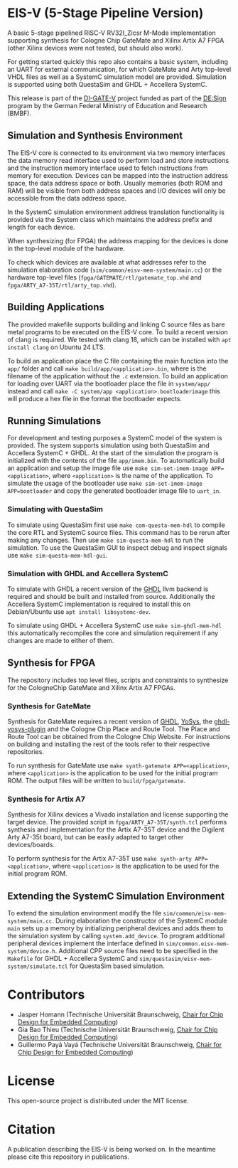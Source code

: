 # EIS-V (5-Stage Pipeline Version)

A basic 5-stage pipelined RISC-V RV32I_Zicsr M-Mode implementation supporting synthesis for Cologne Chip GateMate and Xilinx Artix A7 FPGA (other Xilinx devices were not tested, but should also work).

For getting started quickly this repo also contains a basic system, including an UART for external communication, for which GateMate and Arty top-level VHDL files as well as a SystemC simulation model are provided. Simulation is supported using both QuestaSim and GHDL + Accellera SystemC.

This release is part of the [DI-GATE-V](https://www.tu-braunschweig.de/eis/forschung-und-projekte/di-gate-v) project funded as part of the [DE:Sign](https://www.elektronikforschung.de/foerderung/bekanntmachungen/design) program by the German Federal Ministry of Education and Research (BMBF).

## Simulation and Synthesis Environment

The EIS-V core is connected to its environment via two memory interfaces the data memory read interface used to perform load and store instructions and the instruction memory interface used to fetch instructions from memory for execution.
Devices can be mapped into the instruction address space, the data address space or both.
Usually memories (both ROM and RAM) will be visible from both address spaces and I/O devices will only be accessible from the data address space.

In the SystemC simulation environment address translation functionality is provided via the System class which maintains the address prefix and length for each device.

When synthesizing (for FPGA) the address mapping for the devices is done in the top-level module of the hardware.

To check which devices are available at what addresses refer to the simulation elaboration code (`sim/common/eisv-mem-system/main.cc`) or the hardware top-level files (`fpga/GATEMATE/rtl/gatemate_top.vhd` and `fpga/ARTY_A7-35T/rtl/arty_top.vhd`).

## Building Applications

The provided makefile supports building and linking C source files as bare metal programs to be executed on the EIS-V core.
To build a recent version of clang is required.
We tested with clang 18, which can be installed with `apt install clang` on Ubuntu 24 LTS.

To build an application place the C file containing the main function into the `app/` folder and call `make build/app/<application>.bin`, where <application> is the filename of the application without the `.c` extension.
To build an application for loading over UART via the bootloader place the file in `system/app/` instead and call `make -C system/app <application>.bootloaderimage` this will produce a hex file in the format the bootloader expects.

## Running Simulations

For development and testing purposes a SystemC model of the system is provided.
The system supports simulation using both QuestaSim and Accellera SystemC + GHDL.
At the start of the simulation the program is initialized with the contents of the file `app/imem.bin`.
To automatically build an application and setup the image file use `make sim-set-imem-image APP=<application>`, where `<application>` is the name of the application.
To simulate the usage of the bootloader use `make sim-set-imem-image APP=bootloader` and copy the generated bootloader image file to `uart_in`.

### Simulating with QuestaSim

To simulate using QuestaSim first use `make com-questa-mem-hdl` to compile the core RTL and SystemC source files. This command has to be rerun after making any changes.
Then use `make sim-questa-mem-hdl` to run the simulation.
To use the QuestaSim GUI to inspect debug and inspect signals use `make sim-questa-mem-hdl-gui`.

### Simulation with GHDL and Accellera SystemC

To simulate with GHDL a recent version of the [GHDL](https://github.com/ghdl/ghdl) llvm backend is required and should be built and installed from source.
Additionally the Accellera SystemC implementation is required to install this on Debian/Ubuntu use `apt install libsystemc-dev`.

To simulate using GHDL + Accellera SystemC use `make sim-ghdl-mem-hdl` this automatically recompiles the core and simulation requirement if any changes are made to either of them.

## Synthesis for FPGA

The repository includes top level files, scripts and constraints to synthesize for the CologneChip GateMate and Xilinx Artix A7 FPGAs.

### Synthesis for GateMate

Synthesis for GateMate requires a recent version of [GHDL](https://github.com/ghdl/ghdl), [YoSys](https://github.com/YosysHQ/yosys), the [ghdl-yosys-plugin](https://github.com/ghdl/ghdl-yosys-plugin) and the Cologne Chip Place and Route Tool. The Place and Route Tool can be obtained from the Cologne Chip Website.
For instructions on building and installing the rest of the tools refer to their respective repositories.

To run synthesis for GateMate use `make synth-gatemate APP=<application>`, where `<application>` is the application to be used for the initial program ROM.
The output files will be written to `build/fpga/gatemate`.

### Synthesis for Artix A7

Synthesis for Xilinx devices a Vivado installation and license supporting the target device.
The provided script in `fpga/ARTY_A7-35T/synth.tcl` performs synthesis and implementation for the Artix A7-35T device and the Digilent Arty A7-35t board, but can be easily adapted to target other devices/boards.

To perform synthesis for the Artix A7-35T use `make synth-arty APP=<application>`, where `<application>` is the application to be used for the initial program ROM.

## Extending the SystemC Simulation Environment

To extend the simulation environment modify the file `sim/common/eisv-mem-system/main.cc`.
During elaboration the constructor of the SystemC module `main` sets up a memory by initializing peripheral devices and adds them to the simulation system by calling `system.add_device`.
To program additional peripheral devices implement the interface defined in `sim/common.eisv-mem-system/device.h`.
Additional CPP source files need to be specified in the `Makefile` for GHDL + Accellera SystemC and `sim/questasim/eisv-mem-system/simulate.tcl` for QuestaSim based simulation.

# Contributors


- Jasper Homann (Technische Universität Braunschweig, [Chair for Chip Design for Embedded Computing](https://www.tu-braunschweig.de/eis))
- Gia Bao Thieu (Technische Universität Braunschweig, [Chair for Chip Design for Embedded Computing](https://www.tu-braunschweig.de/eis))
- Guillermo Payá Vayá (Technische Universität Braunschweig, [Chair for Chip Design for Embedded Computing](https://www.tu-braunschweig.de/eis))

# License

This open-source project is distributed under the MIT license.

# Citation

A publication describing the EIS-V is being worked on.
In the meantime please cite this repository in publications.
